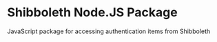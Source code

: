 # Shibboleth Node.JS Package

JavaScript package for accessing authentication items from Shibboleth
